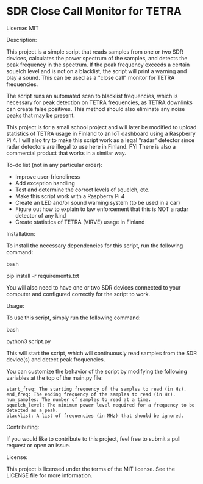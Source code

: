 # SDR Close Call Monitor for TETRA

License: MIT

Description:

This project is a simple script that reads samples from one or two SDR devices, calculates the power spectrum of the samples, and detects the peak frequency in the spectrum. If the peak frequency exceeds a certain squelch level and is not on a blacklist, the script will print a warning and play a sound. This can be used as a "close call" monitor for TETRA frequencies.

The script runs an automated scan to blacklist frequencies, which is necessary for peak detection on TETRA frequencies, as TETRA downlinks can create false positives. This method should also eliminate any noise peaks that may be present.

This project is for a small school project and will later be modified to upload statistics of TETRA usage in Finland to an IoT dashboard using a Raspberry Pi 4. I will also try to make this script work as a legal "radar" detector since radar detectors are illegal to use here in Finland. FYI There is also a commercial product that works in a similar way.

To-do list (not in any particular order):

-    Improve user-friendliness
-    Add exception handling
-    Test and determine the correct levels of squelch, etc.
-    Make this script work with a Raspberry Pi 4
-    Create an LED and/or sound warning system (to be used in a car)
-    Figure out how to explain to law enforcement that this is NOT a radar detector of any kind
-    Create statistics of TETRA (VIRVE) usage in Finland

Installation:

To install the necessary dependencies for this script, run the following command:

bash

pip install -r requirements.txt

You will also need to have one or two SDR devices connected to your computer and configured correctly for the script to work.

Usage:

To use this script, simply run the following command:

bash

python3 script.py

This will start the script, which will continuously read samples from the SDR device(s) and detect peak frequencies.

You can customize the behavior of the script by modifying the following variables at the top of the main.py file:

    start_freq: The starting frequency of the samples to read (in Hz).
    end_freq: The ending frequency of the samples to read (in Hz).
    num_samples: The number of samples to read at a time.
    squelch_level: The minimum power level required for a frequency to be detected as a peak.
    blacklist: A list of frequencies (in MHz) that should be ignored.

Contributing:

If you would like to contribute to this project, feel free to submit a pull request or open an issue.

License:

This project is licensed under the terms of the MIT license. See the LICENSE file for more information.
